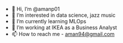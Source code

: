 - 👋 Hi, I’m @amanp01
- 👀 I’m interested in data science, jazz music
- 🌱 I’m currently learning MLOps
- 💞️ I’m working at IKEA as a Business Analyst
- 📫 How to reach me - aman94@gmail.com

<!---
amanp01/amanp01 is a ✨ special ✨ repository because its `README.md` (this file) appears on your GitHub profile.
You can click the Preview link to take a look at your changes.
--->
